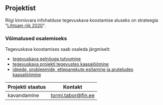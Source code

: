 ## Projektist

Riigi kinnisvara infohalduse tegevuskava koostamise aluseks on strateegia "[Lihtsam riik 2020](https://www.mkm.ee/sites/default/files/lihtsam_riik_2020.pdf)".

### Võimalused osalemiseks

Tegevuskava koostamises saab osaleda järgmiselt:
* [tegevuskava eelnõuga tutvumine](https://www.gitbook.com/book/kinnisvara/infohalduse-tegevuskava/details)
* [tegevuskava projekti tegevustes kaasalöömine](https://github.com/kinnisvara/infohalduse-tegevuskava/issues/3)
* [ideede, probleemide, ettepanekute esitamine ja aruteludes kaasalöömine](https://github.com/kinnisvara/infohalduse-tegevuskava/issues)

Projekti staatus | Kontakt
---------------- | -------------
kavandamine      | tormi.tabor@fin.ee
